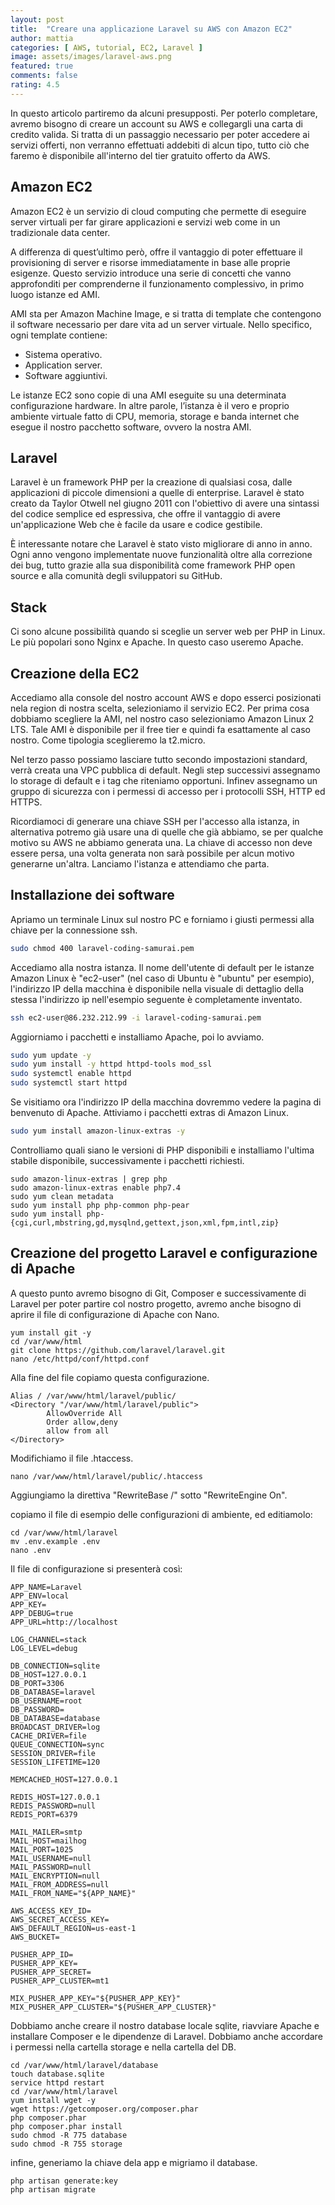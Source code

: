 ```yaml
---
layout: post
title:  "Creare una applicazione Laravel su AWS con Amazon EC2"
author: mattia
categories: [ AWS, tutorial, EC2, Laravel ]
image: assets/images/laravel-aws.png
featured: true
comments: false
rating: 4.5
---
```

In questo articolo partiremo da alcuni presupposti. Per poterlo completare, avremo bisogno di creare un account su AWS e collegargli una carta di credito valida. Si tratta di un passaggio necessario per poter accedere ai servizi offerti, non verranno effettuati addebiti di alcun tipo, tutto ciò che faremo è disponibile all'interno del tier gratuito offerto da AWS.


## Amazon EC2

Amazon EC2 è un servizio di cloud computing che permette di eseguire server virtuali per far girare applicazioni e servizi web come in un tradizionale data center.

A differenza di quest’ultimo però, offre il vantaggio di poter effettuare il provisioning di server e risorse immediatamente in base alle proprie esigenze. Questo servizio introduce una serie di concetti che vanno approfonditi per comprenderne il funzionamento complessivo, in primo luogo istanze ed AMI. 

AMI sta per Amazon Machine Image, e si tratta di template che contengono il software necessario per dare vita ad un server virtuale. Nello specifico, ogni template contiene:

- Sistema operativo.
- Application server.
- Software aggiuntivi.

Le istanze EC2 sono copie di una AMI eseguite su una determinata configurazione hardware. In altre parole, l’istanza è il vero e proprio ambiente virtuale fatto di CPU, memoria, storage e banda internet che esegue il nostro pacchetto software, ovvero la nostra AMI.


## Laravel

Laravel è un framework PHP per la creazione di qualsiasi cosa, dalle applicazioni di piccole dimensioni a quelle di enterprise. Laravel è stato creato da Taylor Otwell nel giugno 2011 con l'obiettivo di avere una sintassi del codice semplice ed espressiva, che offre il vantaggio di avere un'applicazione Web che è facile da usare e codice gestibile.

È interessante notare che Laravel è stato visto migliorare di anno in anno. Ogni anno vengono implementate nuove funzionalità oltre alla correzione dei bug, tutto grazie alla sua disponibilità come framework PHP open source e alla comunità degli sviluppatori su GitHub.


## Stack

Ci sono alcune possibilità quando si sceglie un server web per PHP in Linux. Le più popolari sono Nginx e Apache. In questo caso useremo Apache.


## Creazione della EC2

Accediamo alla console del nostro account AWS e dopo esserci posizionati nela region di nostra scelta, selezioniamo il servizio EC2. Per prima cosa dobbiamo scegliere la AMI, nel nostro caso selezioniamo Amazon Linux 2 LTS. Tale AMI è disponibile per il free tier e quindi fa esattamente al caso nostro. Come tipologia sceglieremo la t2.micro.

Nel terzo passo possiamo lasciare tutto secondo impostazioni standard, verrà creata una VPC pubblica di default. Negli step successivi assegnamo lo storage di default e i tag che riteniamo opportuni. Infinev assegnamo un gruppo di sicurezza con i permessi di accesso per i protocolli SSH, HTTP ed HTTPS. 

Ricordiamoci di generare una chiave SSH per l'accesso alla istanza, in alternativa potremo già usare una di quelle che già abbiamo, se per qualche motivo su AWS ne abbiamo generata una. La chiave di accesso non deve essere persa, una volta generata non sarà possibile per alcun motivo generarne un'altra. Lanciamo l'istanza e attendiamo che parta.


## Installazione dei software

Apriamo un terminale Linux sul nostro PC e forniamo i giusti permessi alla chiave per la connessione ssh.

```bash
sudo chmod 400 laravel-coding-samurai.pem
```

Accediamo alla nostra istanza. Il nome dell'utente di default per le istanze Amazon Linux è "ec2-user" (nel caso di Ubuntu è "ubuntu" per esempio), l'indirizzo IP della macchina è disponibile nella visuale di dettaglio della stessa l'indirizzo ip nell'esempio seguente è completamente inventato.

```bash
ssh ec2-user@86.232.212.99 -i laravel-coding-samurai.pem
```

Aggiorniamo i pacchetti e installiamo Apache, poi lo avviamo.

```bash
sudo yum update -y
sudo yum install -y httpd httpd-tools mod_ssl
sudo systemctl enable httpd 
sudo systemctl start httpd 
```

Se visitiamo ora l'indirizzo IP della macchina dovremmo vedere la pagina di benvenuto di Apache. Attiviamo i pacchetti extras di Amazon Linux.

```bash
sudo yum install amazon-linux-extras -y
```

Controlliamo quali siano le versioni di PHP disponibili e installiamo l'ultima stabile disponibile, successivamente i pacchetti richiesti.

```
sudo amazon-linux-extras | grep php
sudo amazon-linux-extras enable php7.4 
sudo yum clean metadata 
sudo yum install php php-common php-pear 
sudo yum install php-{cgi,curl,mbstring,gd,mysqlnd,gettext,json,xml,fpm,intl,zip}
```

## Creazione del progetto Laravel e configurazione di Apache

A questo punto avremo bisogno di Git, Composer e successivamente di Laravel per poter partire col nostro progetto, avremo anche bisogno di aprire il file di configurazione di Apache con Nano.

```
yum install git -y
cd /var/www/html
git clone https://github.com/laravel/laravel.git
nano /etc/httpd/conf/httpd.conf
```

Alla fine del file copiamo questa configurazione.

```
Alias / /var/www/html/laravel/public/
<Directory "/var/www/html/laravel/public">
        AllowOverride All
        Order allow,deny
        allow from all
</Directory>
```

Modifichiamo il file .htaccess.

```
nano /var/www/html/laravel/public/.htaccess
```

Aggiungiamo la direttiva "RewriteBase /" sotto "RewriteEngine On".

copiamo il file di esempio delle configurazioni di ambiente, ed editiamolo:

```
cd /var/www/html/laravel
mv .env.example .env
nano .env
```

Il file di configurazione si presenterà così:

```
APP_NAME=Laravel
APP_ENV=local
APP_KEY=
APP_DEBUG=true
APP_URL=http://localhost

LOG_CHANNEL=stack
LOG_LEVEL=debug

DB_CONNECTION=sqlite
DB_HOST=127.0.0.1
DB_PORT=3306
DB_DATABASE=laravel
DB_USERNAME=root
DB_PASSWORD=
DB_DATABASE=database
BROADCAST_DRIVER=log
CACHE_DRIVER=file
QUEUE_CONNECTION=sync
SESSION_DRIVER=file
SESSION_LIFETIME=120

MEMCACHED_HOST=127.0.0.1

REDIS_HOST=127.0.0.1
REDIS_PASSWORD=null
REDIS_PORT=6379

MAIL_MAILER=smtp
MAIL_HOST=mailhog
MAIL_PORT=1025
MAIL_USERNAME=null
MAIL_PASSWORD=null
MAIL_ENCRYPTION=null
MAIL_FROM_ADDRESS=null
MAIL_FROM_NAME="${APP_NAME}"

AWS_ACCESS_KEY_ID=
AWS_SECRET_ACCESS_KEY=
AWS_DEFAULT_REGION=us-east-1
AWS_BUCKET=

PUSHER_APP_ID=
PUSHER_APP_KEY=
PUSHER_APP_SECRET=
PUSHER_APP_CLUSTER=mt1

MIX_PUSHER_APP_KEY="${PUSHER_APP_KEY}"
MIX_PUSHER_APP_CLUSTER="${PUSHER_APP_CLUSTER}"
```

Dobbiamo anche creare il nostro database locale sqlite, riavviare Apache e installare Composer e le dipendenze di Laravel. Dobbiamo anche accordare i permessi nella cartella storage e nella cartella del DB.

```
cd /var/www/html/laravel/database
touch database.sqlite
service httpd restart
cd /var/www/html/laravel
yum install wget -y
wget https://getcomposer.org/composer.phar
php composer.phar
php composer.phar install
sudo chmod -R 775 database
sudo chmod -R 755 storage
```

infine, generiamo la chiave dela app e migriamo il database.

```
php artisan generate:key
php artisan migrate
```
